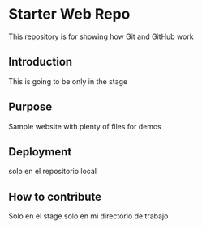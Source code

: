 # Starter Web Repo

This repository is for showing how Git and GitHub work

## Introduction

This is going to be only in the stage

## Purpose

Sample website with plenty of files for demos

## Deployment

solo en el repositorio local

## How to contribute

Solo en el stage
solo en mi directorio de trabajo
